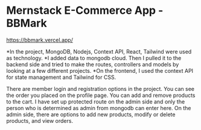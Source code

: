 # Mernstack E-Commerce App - BBMark

https://bbmark.vercel.app/

*In the project, MongoDB, Nodejs, Context API, React, Tailwind were used as technology.
*I added data to mongodb cloud. Then I pulled it to the backend side and tried to make the routes, controllers and models by looking at a few different projects.
*On the frontend, I used the context API for state management and Tailwind for CSS.

There are member login and registration options in the project. You can see the order you placed on the profile page. You can add and remove products to the cart. I have set up protected route on the admin side and only the person who is determined as admin from mongodb can enter here. On the admin side, there are options to add new products, modify or delete products, and view orders.
